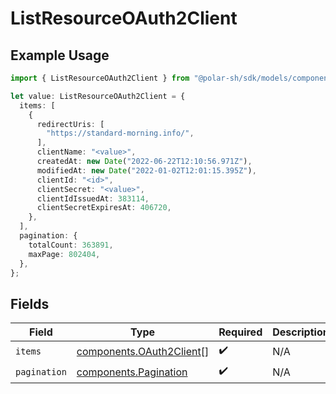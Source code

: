# ListResourceOAuth2Client

## Example Usage

```typescript
import { ListResourceOAuth2Client } from "@polar-sh/sdk/models/components";

let value: ListResourceOAuth2Client = {
  items: [
    {
      redirectUris: [
        "https://standard-morning.info/",
      ],
      clientName: "<value>",
      createdAt: new Date("2022-06-22T12:10:56.971Z"),
      modifiedAt: new Date("2022-01-02T12:01:15.395Z"),
      clientId: "<id>",
      clientSecret: "<value>",
      clientIdIssuedAt: 383114,
      clientSecretExpiresAt: 406720,
    },
  ],
  pagination: {
    totalCount: 363891,
    maxPage: 802404,
  },
};
```

## Fields

| Field                                                                | Type                                                                 | Required                                                             | Description                                                          |
| -------------------------------------------------------------------- | -------------------------------------------------------------------- | -------------------------------------------------------------------- | -------------------------------------------------------------------- |
| `items`                                                              | [components.OAuth2Client](../../models/components/oauth2client.md)[] | :heavy_check_mark:                                                   | N/A                                                                  |
| `pagination`                                                         | [components.Pagination](../../models/components/pagination.md)       | :heavy_check_mark:                                                   | N/A                                                                  |